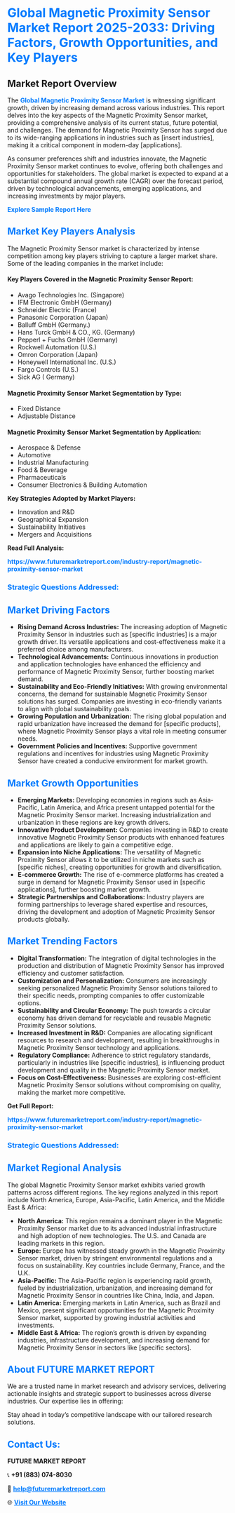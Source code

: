 <h1 style="color: #007BFF;">Global Magnetic Proximity Sensor Market Report 2025-2033: Driving Factors, Growth Opportunities, and Key Players</h1>

<section id="overview">
<h2>Market Report Overview</h2>
<p>The <a href="https://www.futuremarketreport.com/industry-report/magnetic-proximity-sensor-market" style="color: #007BFF; text-decoration: none;"><strong>Global Magnetic Proximity Sensor Market</strong></a> is witnessing significant growth, driven by increasing demand across various industries. This report delves into the key aspects of the Magnetic Proximity Sensor market, providing a comprehensive analysis of its current status, future potential, and challenges. The demand for Magnetic Proximity Sensor has surged due to its wide-ranging applications in industries such as [insert industries], making it a critical component in modern-day [applications].</p>
<p>As consumer preferences shift and industries innovate, the Magnetic Proximity Sensor market continues to evolve, offering both challenges and opportunities for stakeholders. The global market is expected to expand at a substantial compound annual growth rate (CAGR) over the forecast period, driven by technological advancements, emerging applications, and increasing investments by major players.</p>
</section>

<section id="overview">
<p><a href="https://www.futuremarketreport.com/request-sample/reportId=53198" style="color: #007BFF; text-decoration: none;"><strong>Explore Sample Report Here</strong></a></p>
</section>

<section id="key-players">
<h2 style="color: #007BFF;">Market Key Players Analysis</h2>
<p>The Magnetic Proximity Sensor market is characterized by intense competition among key players striving to capture a larger market share. Some of the leading companies in the market include:</p>
<h4>Key Players Covered in the Magnetic Proximity Sensor Report:</h4>
<ul><li>Avago Technologies Inc. (Singapore)</li><li>IFM Electronic GmbH (Germany)</li><li>Schneider Electric (France)</li><li>Panasonic Corporation (Japan)</li><li>Balluff GmbH (Germany.)</li><li>Hans Turck GmbH &amp; CO., KG. (Germany)</li><li>Pepperl + Fuchs GmbH (Germany)</li><li>Rockwell Automation (U.S.)</li><li>Omron Corporation (Japan)</li><li>Honeywell International Inc. (U.S.)</li><li>Fargo Controls (U.S.)</li><li>Sick AG ( Germany)</li></ul>
<h4>Magnetic Proximity Sensor Market Segmentation by Type:</h4>
<ul><li>Fixed Distance</li><li>Adjustable Distance</li></ul>

<h4>Magnetic Proximity Sensor Market Segmentation by Application:</h4>
<ul><li>Aerospace &amp; Defense</li><li>Automotive</li><li>Industrial Manufacturing</li><li>Food &amp; Beverage</li><li>Pharmaceuticals</li><li>Consumer Electronics &amp; Building Automation</li></ul>
<p><strong>Key Strategies Adopted by Market Players:</strong></p>
<ul>
<li>Innovation and R&D</li>
<li>Geographical Expansion</li>
<li>Sustainability Initiatives</li>
<li>Mergers and Acquisitions</li>
</ul>
</section>

<section>
<p><strong>Read Full Analysis: </strong></p><a href="https://www.futuremarketreport.com/industry-report/magnetic-proximity-sensor-market" style="color: #007BFF; text-decoration: none;"><strong>https://www.futuremarketreport.com/industry-report/magnetic-proximity-sensor-market</strong></a>
<h3 style="color: #007BFF;">Strategic Questions Addressed:</h3>
</section>

<section id="driving-factors">
<h2 style="color: #007BFF;">Market Driving Factors</h2>
<ul>
<li><strong>Rising Demand Across Industries:</strong> The increasing adoption of Magnetic Proximity Sensor in industries such as [specific industries] is a major growth driver. Its versatile applications and cost-effectiveness make it a preferred choice among manufacturers.</li>
<li><strong>Technological Advancements:</strong> Continuous innovations in production and application technologies have enhanced the efficiency and performance of Magnetic Proximity Sensor, further boosting market demand.</li>
<li><strong>Sustainability and Eco-Friendly Initiatives:</strong> With growing environmental concerns, the demand for sustainable Magnetic Proximity Sensor solutions has surged. Companies are investing in eco-friendly variants to align with global sustainability goals.</li>
<li><strong>Growing Population and Urbanization:</strong> The rising global population and rapid urbanization have increased the demand for [specific products], where Magnetic Proximity Sensor plays a vital role in meeting consumer needs.</li>
<li><strong>Government Policies and Incentives:</strong> Supportive government regulations and incentives for industries using Magnetic Proximity Sensor have created a conducive environment for market growth.</li>
</ul>
</section>

<section id="growth-opportunities">
<h2 style="color: #007BFF;">Market Growth Opportunities</h2>
<ul>
<li><strong>Emerging Markets:</strong> Developing economies in regions such as Asia-Pacific, Latin America, and Africa present untapped potential for the Magnetic Proximity Sensor market. Increasing industrialization and urbanization in these regions are key growth drivers.</li>
<li><strong>Innovative Product Development:</strong> Companies investing in R&D to create innovative Magnetic Proximity Sensor products with enhanced features and applications are likely to gain a competitive edge.</li>
<li><strong>Expansion into Niche Applications:</strong> The versatility of Magnetic Proximity Sensor allows it to be utilized in niche markets such as [specific niches], creating opportunities for growth and diversification.</li>
<li><strong>E-commerce Growth:</strong> The rise of e-commerce platforms has created a surge in demand for Magnetic Proximity Sensor used in [specific applications], further boosting market growth.</li>
<li><strong>Strategic Partnerships and Collaborations:</strong> Industry players are forming partnerships to leverage shared expertise and resources, driving the development and adoption of Magnetic Proximity Sensor products globally.</li>
</ul>
</section>

<section id="trending-factors">
<h2 style="color: #007BFF;">Market Trending Factors</h2>
<ul>
<li><strong>Digital Transformation:</strong> The integration of digital technologies in the production and distribution of Magnetic Proximity Sensor has improved efficiency and customer satisfaction.</li>
<li><strong>Customization and Personalization:</strong> Consumers are increasingly seeking personalized Magnetic Proximity Sensor solutions tailored to their specific needs, prompting companies to offer customizable options.</li>
<li><strong>Sustainability and Circular Economy:</strong> The push towards a circular economy has driven demand for recyclable and reusable Magnetic Proximity Sensor solutions.</li>
<li><strong>Increased Investment in R&D:</strong> Companies are allocating significant resources to research and development, resulting in breakthroughs in Magnetic Proximity Sensor technology and applications.</li>
<li><strong>Regulatory Compliance:</strong> Adherence to strict regulatory standards, particularly in industries like [specific industries], is influencing product development and quality in the Magnetic Proximity Sensor market.</li>
<li><strong>Focus on Cost-Effectiveness:</strong> Businesses are exploring cost-efficient Magnetic Proximity Sensor solutions without compromising on quality, making the market more competitive.</li>
</ul>
</section>

<section>
<p><strong>Get Full Report: </strong></p><a href="https://www.futuremarketreport.com/industry-report/magnetic-proximity-sensor-market" style="color: #007BFF; text-decoration: none;"><strong>https://www.futuremarketreport.com/industry-report/magnetic-proximity-sensor-market</strong></a>
<h3 style="color: #007BFF;">Strategic Questions Addressed:</h3>
</section>


<section id="regional-analysis">
<h2 style="color: #007BFF;">Market Regional Analysis</h2>
<p>The global Magnetic Proximity Sensor market exhibits varied growth patterns across different regions. The key regions analyzed in this report include North America, Europe, Asia-Pacific, Latin America, and the Middle East & Africa:</p>
<ul>
<li><strong>North America:</strong> This region remains a dominant player in the Magnetic Proximity Sensor market due to its advanced industrial infrastructure and high adoption of new technologies. The U.S. and Canada are leading markets in this region.</li>
<li><strong>Europe:</strong> Europe has witnessed steady growth in the Magnetic Proximity Sensor market, driven by stringent environmental regulations and a focus on sustainability. Key countries include Germany, France, and the U.K.</li>
<li><strong>Asia-Pacific:</strong> The Asia-Pacific region is experiencing rapid growth, fueled by industrialization, urbanization, and increasing demand for Magnetic Proximity Sensor in countries like China, India, and Japan.</li>
<li><strong>Latin America:</strong> Emerging markets in Latin America, such as Brazil and Mexico, present significant opportunities for the Magnetic Proximity Sensor market, supported by growing industrial activities and investments.</li>
<li><strong>Middle East & Africa:</strong> The region’s growth is driven by expanding industries, infrastructure development, and increasing demand for Magnetic Proximity Sensor in sectors like [specific sectors].</li>
</ul>
</section>

<footer>
<h2 style="color: #007BFF;">About FUTURE MARKET REPORT</h2>
<p>We are a trusted name in market research and advisory services, delivering actionable insights and strategic support to businesses across diverse industries. Our expertise lies in offering:</p>

<p>Stay ahead in today’s competitive landscape with our tailored research solutions.</p>

<h2 style="color: #007BFF;">Contact Us:</h2>
<p><strong>FUTURE MARKET REPORT</strong></p>
<p>📞 <strong>+91 (883) 074-8030</strong></p>
<p>📧 <strong><a href="mailto:help@futuremarketreport.com" style="color: #007BFF;">help@futuremarketreport.com</a></strong></p>
<p>🌐 <strong><a href="https://www.futuremarketreport.com/" style="color: #007BFF;">Visit Our Website</a></strong></p>
</footer>